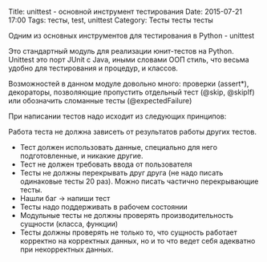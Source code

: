 Title: unittest - основной инструмент тестирования
Date: 2015-07-21 17:00
Tags: тесты, test, unittest
Category: Тесты тесты тесты


Одним из основных инструментов для тестирования в Python - unittest

Это стандартный модуль для реализации юнит-тестов на Python.
Unittest это порт JUnit с Java, иными словами ООП стиль, что весьма удобно для тестирования и процедур, и классов.

Возможностей в данном модуле довольно много: проверки (assert*), декораторы, позволяющие пропустить отдельный тест (@skip, @skipIf) или обозначить сломанные тесты (@expectedFailure)

При написании тестов надо исходит из следующих принципов:

Работа теста не должна зависеть от результатов работы других тестов.
- Тест должен использовать данные, специально для него подготовленные, и никакие другие.
- Тест не должен требовать ввода от пользователя
- Тесты не должны перекрывать друг друга (не надо писать одинаковые тесты 20 раз). Можно писать частично перекрывающие тесты.
- Нашли баг -> напиши тест
- Тесты надо поддерживать в рабочем состоянии
- Модульные тесты не должны проверять производительность сущности (класса, функции)
- Тесты должны проверять не только то, что сущность работает корректно на корректных данных, но и то что ведет себя адекватно при некорректных данных.
